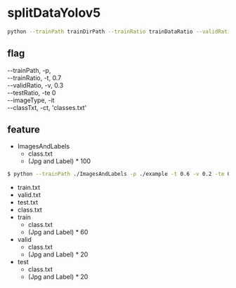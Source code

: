 # splitDataYolov5  
```bash
python --trainPath trainDirPath --trainRatio trainDataRatio --validRatio validDataRatio --testRatio testDataRatio --imageType dataImageType --classTxt classTextFile  
```
  
## flag  
--trainPath, -p,   
--trainRatio, -t, 0.7  
--validRatio, -v, 0.3  
--testRatio, -te 0  
--imageType, -it  
--classTxt, -ct, 'classes.txt'    
  
  
## feature  
   
* ImagesAndLabels   
    * class.txt  
    * (Jpg and Label) * 100  
   
  
```bash
$ python --trainPath ./ImagesAndLabels -p ./example -t 0.6 -v 0.2 -te 0.2 -it jpg -ct class.txt  
```
     

* train.txt  
* valid.txt  
* test.txt  
* class.txt  
* train    
    * class.txt  
    * (Jpg and Label) * 60    
* valid   
    * class.txt  
    * (Jpg and Label) * 20    
* test    
    * class.txt  
    * (Jpg and Label) * 20   
    